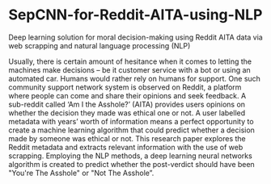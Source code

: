 # SepCNN-for-Reddit-AITA-using-NLP
Deep learning solution for moral decision-making using Reddit AITA data via web scrapping and natural language processing (NLP)

Usually, there is certain amount of hesitance when it comes to letting the machines make decisions – be it customer service with a bot or using an automated car. Humans would rather rely on humans for support. One such community support network system is observed on Reddit, a platform where people can come and share their opinions and seek feedback. A sub-reddit called ‘Am I the Asshole?’ (AITA) provides users opinions on whether the decision they made was ethical one or not.
A user labelled metadata with years’ worth of information means a perfect opportunity to create a machine learning algorithm that could predict whether a decision made by someone was ethical or not. This research paper explores the Reddit metadata and extracts relevant information with the use of web scrapping. Employing the NLP methods, a deep learning neural networks algorithm is created to predict whether the post-verdict should have been "You're The Asshole" or "Not The Asshole”.
